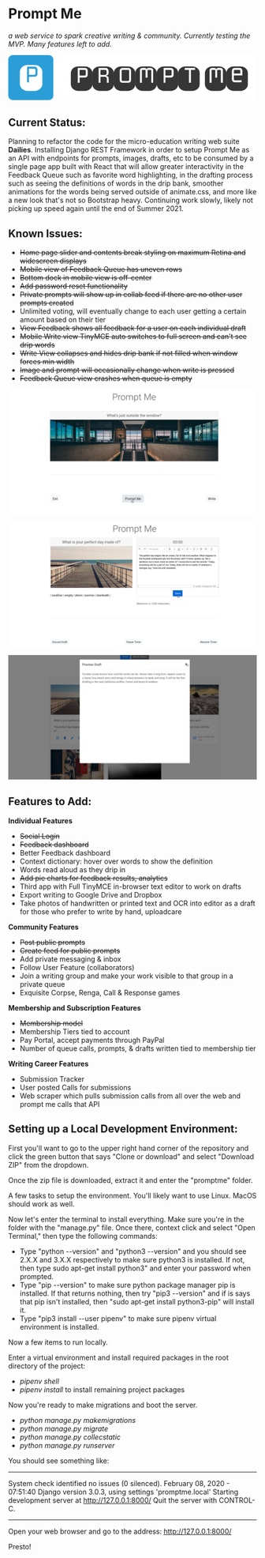 # Prompt Me
*a web service to spark creative writing & community. Currently testing the MVP. Many features left to add.*

![logo](https://raw.githubusercontent.com/kevindublin/promptme/master/apps/core/static/images/logo.png "logo")

## Current Status:

Planning to refactor the code for the micro-education writing web suite **Dailies**. Installing Django REST Framework in order to setup Prompt Me as an API with endpoints for prompts, images, drafts, etc to be consumed by a single page app built with React that will allow greater interactivity in the Feedback Queue such as favorite word highlighting, in the drafting process such as seeing the definitions of words in the drip bank, smoother animations for the words being served outside of animate.css, and more like a new look that's not so Bootstrap heavy. Continuing work slowly, likely not picking up speed again until the end of Summer 2021.


## Known Issues:

- ~~Home page slider and contents break styling on maximum Retina and widescreen displays~~
- ~~Mobile view of Feedback Queue has uneven rows~~
- ~~Bottom dock in mobile view is off-center~~
- ~~Add password reset functionality~~
- ~~Private prompts will show up in collab feed if there are no other user prompts created~~
- Unlimited voting, will eventually change to each user getting a certain amount based on their tier
- ~~View Feedback shows all feedback for a user on each individual draft~~
- ~~Mobile Write view TinyMCE auto switches to full screen and can't see drip words~~
- ~~Write View collapses and hides drip bank if not filled when window forces min width~~
- ~~Image and prompt will occasionally change when write is pressed~~
- ~~Feedback Queue view crashes when queue is empty~~

![prompt](https://raw.githubusercontent.com/kevindublin/promptme/master/apps/core/static/images/home_promptme.png "prompted")

![write](https://raw.githubusercontent.com/kevindublin/promptme/master/apps/core/static/images/home_write.png "written")

![dashboard](https://raw.githubusercontent.com/kevindublin/promptme/master/apps/core/static/images/home_dashboard.png "edited")


## Features to Add:

**Individual Features**
- ~~Social Login~~
- ~~Feedback dashboard~~
- Better Feedback dashboard
- Context dictionary: hover over words to show the definition
- Words read aloud as they drip in
- ~~Add pie charts for feedback results, analytics~~
- Third app with Full TinyMCE in-browser text editor to work on drafts
- Export writing to Google Drive and Dropbox
- Take photos of handwritten or printed text and OCR into editor as a draft for those who prefer to write by hand, uploadcare

**Community Features**
- ~~Post public prompts~~
- ~~Create feed for public prompts~~
- Add private messaging & inbox
- Follow User Feature (collaborators)
- Join a writing group and make your work visible to that group in a private queue
- Exquisite Corpse, Renga, Call & Response games

**Membership and Subscription Features**
- ~~Membership model~~
- Membership Tiers tied to account
- Pay Portal, accept payments through PayPal
- Number of queue calls, prompts, & drafts written tied to membership tier

**Writing Career Features**
- Submission Tracker
- User posted Calls for submissions
- Web scraper which pulls submission calls from all over the web and prompt me calls that API

## Setting up a Local Development Environment:

First you'll want to go to the upper right hand corner of the repository and click the green button that says "Clone or download" and select "Download ZIP" from the dropdown.

Once the zip file is downloaded, extract it and enter the "promptme" folder.

A few tasks to setup the environment. You'll likely want to use Linux. MacOS should work as well.

Now let's enter the terminal to install everything. Make sure you're in the folder with the "manage.py" file. Once there, context click and select "Open Terminal," then type the following commands:

- Type "python --version" and "python3 --version" and you should see 2.X.X and 3.X.X respectively to make sure python3 is installed. If not, then type sudo apt-get install python3" and enter your password when prompted.
- Type "pip --version" to make sure python package manager pip is installed. If that returns nothing, then try "pip3 --version" and if is says that pip isn't installed, then "sudo apt-get install python3-pip" will install it.
- Type "pip3 install --user pipenv" to make sure pipenv virtual environment is installed.

Now a few items to run locally.

Enter a virtual environment and install required packages in the root directory of the project:

- *pipenv shell*
- *pipenv install* to install remaining project packages

Now you're ready to make migrations and boot the server.

- *python manage.py makemigrations*
- *python manage.py migrate*
- *python manage.py collecstatic*
- *python manage.py runserver*

You should see something like:

***

System check identified no issues (0 silenced).
February 08, 2020 - 07:51:40
Django version 3.0.3, using settings 'promptme.local'
Starting development server at http://127.0.0.1:8000/
Quit the server with CONTROL-C.

***

Open your web browser and go to the address: http://127.0.0.1:8000/

Presto!
